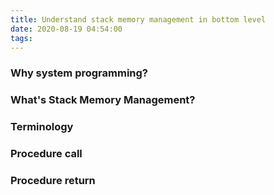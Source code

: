 ```yaml
---
title: Understand stack memory management in bottom level
date: 2020-08-19 04:54:00
tags:
---
```


### Why system programming? 

### What's Stack Memory Management?

### Terminology

### Procedure call

### Procedure return

